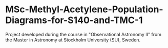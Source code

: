 # MSc-Methyl-Acetylene-Population-Diagrams-for-S140-and-TMC-1
Project developed during the course in "Observational Astronomy II" from the Master in Astronomy at Stockholm University (SU), Sweden.
